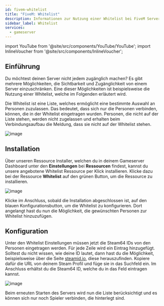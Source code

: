 ```yaml
---
id: fivem-whitelist
title: "FiveM: Whitelist"
description: Informationen zur Nutzung einer Whitelist bei FiveM Server von ZAP-Hosting - ZAP-Hosting.com Dokumentation
sidebar_label: Whitelist
services:
  - gameserver
---
```


import YouTube from '@site/src/components/YouTube/YouTube';
import InlineVoucher from '@site/src/components/InlineVoucher';

## Einführung
Du möchtest deinen Server nicht jedem zugänglich machen? Es gibt mehrere Möglichkeiten, die Sichtbarkeit und Zugänglichkeit von einem Server einzuschränken. Eine dieser Möglichkeiten ist beispielsweise die Nutzung einer Whitelist, welche im Folgenden erläutert wird.

<YouTube videoId="CrLK7o-rX2g" imageSrc="https://screensaver01.zap-hosting.com/index.php/s/aiQgtsQfNK2pWeP/preview" title="How to enable WHITELIST on your FiveM Server" description="Hast du das Gefühl, dass du etwas besser verstehst, wenn du es in Aktion siehst? Wir haben etwas für dich! Tauche ab in unser Video, welches alles für dich zusammenfasst. Egal, ob du es eilig hast oder einfach nur Informationen auf möglichst verständliche Art und Weise aufnehmen möchtest!"/>

Die Whitelist ist eine Liste, welches ermöglicht eine bestimmte Auswahl an Personen zuzulassen. Das bedeutet, dass sich nur die Personen verbinden, können, die in der Whitelist eingetragen wurden. Personen, die nicht auf der Liste stehen, werden nicht zugelassen und erhalten beim Verbindungsaufbau die Meldung, dass sie nicht auf der Whitelist stehen. 

![image](https://screensaver01.zap-hosting.com/index.php/s/DN6cyD6JSjQwtNe/preview)

<InlineVoucher />

## Installation

Über unseren Ressource Installer, welchen du in deinem Gameserver Dashboard unter den **Einstellungen** bei **Ressourcen** findest, kannst du unsere angebotene Whitelist Ressource per Klick installieren. Klicke dazu bei der Ressource **Whitelist** auf den grünen Button, um die Ressource zu installieren. 

![image](https://screensaver01.zap-hosting.com/index.php/s/gngFjmsep66p84d/preview)

Klicke im Anschluss, sobald die Installation abgeschlossen ist, auf den blauen Konfigurationsbutton, um die Whitelist zu konfigurieren. Dort angelangt hast du nun die Möglichkeit, die gewünschten Personen zur Whitelist hinzuzufügen. 


## Konfiguration

Unter den Whitelist Einstellungen müssen jetzt die Steam64 IDs von den Personen eingetragen werden. Für jede Zeile wird ein Eintrag hinzugefügt. Solltest du nicht wissen, wie deine ID lautet, dann hast du die Möglichkeit, beispielsweise über die Seite [steamid.io](https://steamid.io/lookup), diese herauszufinden. Kopiere dafür die URL von deinem Steam Profil und füge sie in das Suchfeld ein. Im Anschluss erhältst du die Steam64 ID, welche du in das Feld eintragen kannst.

![image](https://screensaver01.zap-hosting.com/index.php/s/t35e7RLTmgoYaP5/preview)

Beim erneuten Starten des Servers wird nun die Liste berücksichtigt und es können sich nur noch Spieler verbinden, die hinterlegt sind. 
